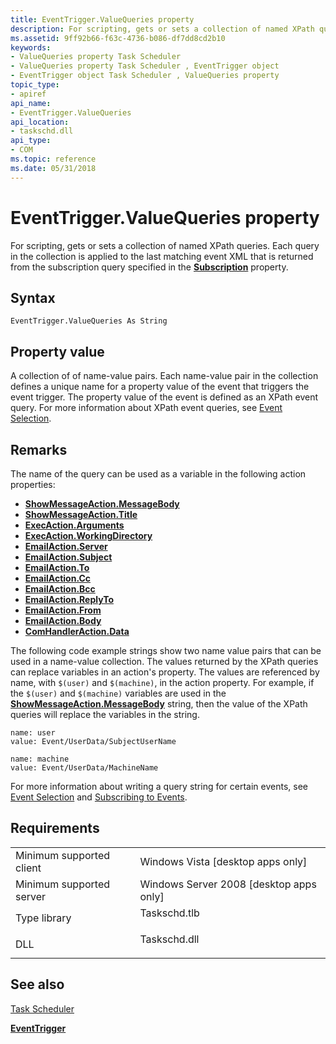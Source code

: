 ```yaml
---
title: EventTrigger.ValueQueries property
description: For scripting, gets or sets a collection of named XPath queries. Each query in the collection is applied to the last matching event XML that is returned from the subscription query specified in the Subscription property.
ms.assetid: 9ff92b66-f63c-4736-b086-df7dd8cd2b10
keywords:
- ValueQueries property Task Scheduler
- ValueQueries property Task Scheduler , EventTrigger object
- EventTrigger object Task Scheduler , ValueQueries property
topic_type:
- apiref
api_name:
- EventTrigger.ValueQueries
api_location:
- taskschd.dll
api_type:
- COM
ms.topic: reference
ms.date: 05/31/2018
---
```


# EventTrigger.ValueQueries property

For scripting, gets or sets a collection of named XPath queries. Each query in the collection is applied to the last matching event XML that is returned from the subscription query specified in the [**Subscription**](eventtrigger-subscription.md) property.

## Syntax


```VB
EventTrigger.ValueQueries As String
```



## Property value

A collection of of name-value pairs. Each name-value pair in the collection defines a unique name for a property value of the event that triggers the event trigger. The property value of the event is defined as an XPath event query. For more information about XPath event queries, see [Event Selection](https://msdn.microsoft.com/library/aa385231(VS.85).aspx).

## Remarks

The name of the query can be used as a variable in the following action properties:

-   [**ShowMessageAction.MessageBody**](showmessageaction-messagebody.md)
-   [**ShowMessageAction.Title**](showmessageaction-title.md)
-   [**ExecAction.Arguments**](execaction-arguments.md)
-   [**ExecAction.WorkingDirectory**](execaction-workingdirectory.md)
-   [**EmailAction.Server**](emailaction-server.md)
-   [**EmailAction.Subject**](emailaction-subject.md)
-   [**EmailAction.To**](emailaction-to.md)
-   [**EmailAction.Cc**](emailaction-cc.md)
-   [**EmailAction.Bcc**](emailaction-bcc.md)
-   [**EmailAction.ReplyTo**](emailaction-replyto.md)
-   [**EmailAction.From**](emailaction-from.md)
-   [**EmailAction.Body**](emailaction-body.md)
-   [**ComHandlerAction.Data**](comhandleraction-data.md)

The following code example strings show two name value pairs that can be used in a name-value collection. The values returned by the XPath queries can replace variables in an action's property. The values are referenced by name, with `$(user)` and `$(machine)`, in the action property. For example, if the `$(user)` and `$(machine)` variables are used in the [**ShowMessageAction.MessageBody**](showmessageaction-messagebody.md) string, then the value of the XPath queries will replace the variables in the string.

``` syntax
name: user
value: Event/UserData/SubjectUserName

name: machine
value: Event/UserData/MachineName
```

For more information about writing a query string for certain events, see [Event Selection](https://msdn.microsoft.com/library/aa385231(VS.85).aspx) and [Subscribing to Events](https://msdn.microsoft.com/library/aa385771(VS.85).aspx).

## Requirements



|                                     |                                                                                         |
|-------------------------------------|-----------------------------------------------------------------------------------------|
| Minimum supported client<br/> | Windows Vista \[desktop apps only\]<br/>                                          |
| Minimum supported server<br/> | Windows Server 2008 \[desktop apps only\]<br/>                                    |
| Type library<br/>             | <dl> <dt>Taskschd.tlb</dt> </dl> |
| DLL<br/>                      | <dl> <dt>Taskschd.dll</dt> </dl> |



## See also

<dl> <dt>

[Task Scheduler](task-scheduler-start-page.md)
</dt> <dt>

[**EventTrigger**](eventtrigger.md)
</dt> </dl>

 

 





